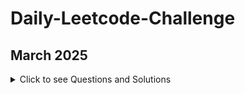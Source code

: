 # Daily-Leetcode-Challenge
## March 2025
<details>
<summary>Click to see Questions and Solutions</summary>

| Date | Problem | Difficulty | Solution Link |
|------|---------|------------|---------------|
| 2025-03-01 | [2460. Apply operations to an array](https://leetcode.com/problems/apply-operations-to-an-array/) | Easy | [Solution](./2460apply_operations_to_an_array.java) |
| 2025-03-02 | [2570. Merge_two_2D_array_by_summing_values](https://leetcode.com/problems/merge-two-2d-arrays-by-summing-values/) | Easy | [Solution](./2570_merge_two_2D_array_by_summing_values.java) |
| 2025-03-03 | [2161. Partition Array According to Given Pivot](https://leetcode.com/problems/partition-array-according-to-given-pivot/) | Medium | [Solution](./2161partition_array_according_to_given_pivot.java) |
| 2025-03-04 | [1780. Check if Number is a Sum of Powers of Three](https://leetcode.com/problems/check-if-number-is-a-sum-of-powers-of-three/) | Medium | [Solution](./1780chek_if_number_is_sum_of_powers_of_three.java) |
| 2025-03-05 | [2579. Count Total Number of Colored Cells](https://leetcode.com/problems/count-total-number-of-colored-cells/) | Medium | [Solution](./2579count_total_number_of_colored_cells.java) |
| 2025-03-06 | [2965. Find Missing and Repeated Values](https://leetcode.com/problems/find-missing-and-repeated-values/) | Easy | [Solution](./2965Find_Missing_and_Repeated_Values.java) |
| 2025-03-07 | [2523. Closest Prime Numbers in Range](https://leetcode.com/problems/closest-prime-numbers-in-range/) | Medium | [Solution](./2523Closest_Prime_Numbers_in_Range.java) |
| 2025-03-08 | [2379. Minimum Recolors to Get K Consecutive Black Blocks](https://leetcode.com/problems/minimum-recolors-to-get-k-consecutive-black-blocks/) | Easy | [Solution](./2379Minimum_Recolors_to_Get_K_Consecutive_Black_Blocks.java) |
| 2025-03-09 | [3208. Alternating Groups II](https://leetcode.com/problems/alternating-groups-ii/) | Medium | [Solution](./3208Alternating_Groups_II.java) |
| 2025-03-10 | [3306. Count of Substrings Containing Every Vowel and K Consonants II](https://leetcode.com/problems/count-of-substrings-containing-every-vowel-and-k-consonants-ii/) | Medium | [Solution](./3306Count_of_Substrings_Containing_Every_Vowel_and_K_Consonants_II.java) |
| 2025-03-11 | [1358. Number of Substrings Containing All Three Characters](https://leetcode.com/problems/number-of-substrings-containing-all-three-characters/) | Medium | [Solution](./1358Number_of_Substrings_Containing_All_Three_Characters.java) |
| 2025-03-12 | [2529. Maximum Count of Positive Integer and Negative Integer](https://leetcode.com/problems/maximum-count-of-positive-integer-and-negative-integer/) | Easy | [Solution](./2529Maximum_Count_of_Positive_Integer_and_Negative_Integer.java) |
| 2025-03-13 | [3356. Zero Array Transformation II](https://leetcode.com/problems/zero-array-transformation-ii/) | Medium | [Solution](./3356Zero_Array_Transformation_II.java) |
| 2025-03-14 | [2226. Maximum Candies Allocated to K Children](https://leetcode.com/problems/maximum-candies-allocated-to-k-children/) | Medium | [Solution](./2226Maximum_Candies_Allocated_to_K_Children.java) |
| 2025-03-15 | [2560. House Robber IV](https://leetcode.com/problems/house-robber-iv/) | Medium | [Solution](./2560House_Robber_IV.java) |
| 2025-03-16 | [2594. Minimum Time to Repair Cars](https://leetcode.com/problems/minimum-time-to-repair-cars/) | Medium | [Solution](./2594Minimum_Time_to_Repair_Cars.java) |
| 2025-03-17 | [2206. Divide Array Into Equal Pairs](https://leetcode.com/problems/divide-array-into-equal-pairs/) | Easy | [Solution](./2206Divide_Array_Into_Equal_Pairs.java) |
















</details>
